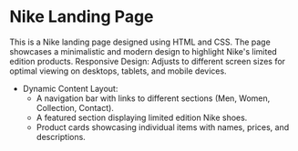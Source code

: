 # Nike Landing Page

This is a Nike landing page designed using HTML and CSS. The page showcases a minimalistic and modern design to highlight Nike's limited edition products.
Responsive Design: Adjusts to different screen sizes for optimal viewing on desktops, tablets, and mobile devices.
- Dynamic Content Layout: 
  - A navigation bar with links to different sections (Men, Women, Collection, Contact).
  - A featured section displaying limited edition Nike shoes.
  - Product cards showcasing individual items with names, prices, and descriptions.
